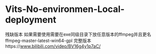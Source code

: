 # Vits-No-environmen-Local-deployment

残缺版本 如果需要使用需要在exe同级目录下放任意版本的ffmpeg并且更名ffmpeg-master-latest-win64-gpl
完整版本https://www.bilibili.com/video/BV16g4y1p7aC/

